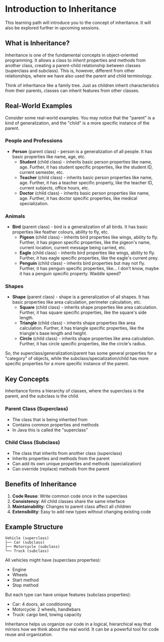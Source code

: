 # Introduction to Inheritance

This learning path will introduce you to the concept of inheritance. It will also be explored further in upcoming sessions.

## What is Inheritance?

Inheritance is one of the fundamental concepts in object-oriented programming. It allows a class to _inherit_ properties and methods from another class, creating a parent-child relationship between classes (superclass and subclass). This is, however, different from other relationships, where we have also used the parent and child terminology.

Think of inheritance like a family tree. Just as children inherit characteristics from their parents, classes can inherit features from other classes.

## Real-World Examples

Consider some real-world examples. You may notice that the "parent" is a kind of generalization, and the "child" is a more specific instance of the parent.

### People and Professions
- **Person** (parent class) - person is a generalization of all people. It has basic properties like name, age, etc.
  - **Student** (child class) - inherits basic person properties like name, age. Further, it has student specific properties, like the student ID, current semester, etc.
  - **Teacher** (child class) - inherits basic person properties like name, age. Further, it has a teacher specific property, like the teacher ID, current subjects, office hours, etc.
  - **Doctor** (child class) - inherits basic person properties like name, age. Further, it has doctor specific properties, like medical specialization.

### Animals
- **Bird** (parent class) - bird is a generalization of all birds. It has basic properties like feather colours, ability to fly, etc.
  - **Pigeon** (child class) - inherits bird properties like wings, ability to fly. Further, it has pigeon specific properties, like the pigeon's name, current location, current message being carried, etc.
  - **Eagle** (child class) - inherits bird properties like wings, ability to fly. Further, it has eagle specific properties, like the eagle's current prey.
  - **Penguin** (child class) - inherits bird properties but may not fly. Further, it has penguin specific properties, like... I don't know, maybe it has a penguin specific property. Waddle speed?

### Shapes
- **Shape** (parent class) - shape is a generalization of all shapes. It has basic properties like area calculation, perimeter calculation, etc.
  - **Square** (child class) - inherits shape properties like area calculation. Further, it has square specific properties, like the square's side length.
  - **Triangle** (child class) - inherits shape properties like area calculation. Further, it has triangle specific properties, like the triangle's base length and height.
  - **Circle** (child class) - inherits shape properties like area calculation. Further, it has circle specific properties, like the circle's radius.

So, the superclass/generalization/parent has some general properties for a "category" of objects, while the subclass/specialization/child has more specific properties for a more specific instance of the parent.

## Key Concepts

Inheritance forms a hierarchy of classes, where the superclass is the parent, and the subclass is the child.

### Parent Class (Superclass)
- The class that is being inherited from
- Contains common properties and methods
- In Java this is called the "superclass"

### Child Class (Subclass)
- The class that inherits from another class (superclass)
- Inherits properties and methods from the parent
- Can add its own unique properties and methods (specialization)
- Can override (replace) methods from the parent

## Benefits of Inheritance

1. **Code Reuse**: Write common code once in the superclass
2. **Consistency**: All child classes share the same interface
3. **Maintainability**: Changes to parent class affect all children
4. **Extensibility**: Easy to add new types without changing existing code

## Example Structure

```
Vehicle (superclass)
├── Car (subclass)
├── Motorcycle (subclass)
└── Truck (subclass)
```

All vehicles might have (superclass properties):
- Engine
- Wheels
- Start method
- Stop method

But each type can have unique features (subclass properties):
- Car: 4 doors, air conditioning
- Motorcycle: 2 wheels, handlebars
- Truck: cargo bed, towing capacity

Inheritance helps us organize our code in a logical, hierarchical way that mirrors how we think about the real world. It can be a powerful tool for code reuse and organization.
